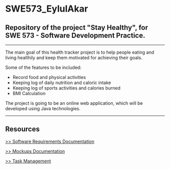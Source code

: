 # SWE573_EylulAkar
## Repository of the project "Stay Healthy", for SWE 573 - Software Development Practice.

--------------------------------------------------------------------------------------
The main goal of this health tracker project is to help people eating and living healthily and keep them motivated for achieving their goals.

Some of the features to be included: 
- Record food and physical activities
- Keeping log of daily nutrition and caloric intake
- Keeping log of sports activities and calories burned 
- BMI Calculation

The project is going to be an online web application, which will be developed using Java technologies.

--------------------------------------------------------------------------------------

<h2>Resources</h2> 
<p>
<a style="text-decoration:underline;" href="https://drive.google.com/open?id=1S2NTQTGnYChdtDR3dKe6bCiJvKNIAnhM51_QDTRCosw" target="_blank"> >> Software Requirements Documentation</a></p>

<p>
<a href="https://eylulakar.mybalsamiq.com/projects/stayhealthyapp/prototype/mainpage?key=b80036d39bab7a7119ff1e439121d12a9adbe4e2" target="_blank"> >> Mockups Documentation</a>

</p>

<p>
<a href="https://github.com/eylulakar/SWE573_EylulAkar/edit/master/README.md#boards" target="_blank"> >> Task Management</a>

</p>
